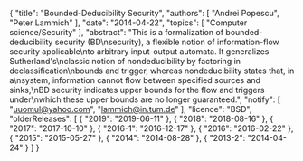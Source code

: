 {
    "title": "Bounded-Deducibility Security",
    "authors": [
        "Andrei Popescu",
        "Peter Lammich"
    ],
    "date": "2014-04-22",
    "topics": [
        "Computer science/Security"
    ],
    "abstract": "This is a formalization of bounded-deducibility security (BD\nsecurity), a flexible notion of information-flow security applicable\nto arbitrary input-output automata. It generalizes Sutherland's\nclassic notion of nondeducibility by factoring in declassification\nbounds and trigger, whereas nondeducibility states that, in a\nsystem, information cannot flow between specified sources and sinks,\nBD security indicates upper bounds for the flow and triggers under\nwhich these upper bounds are no longer guaranteed.",
    "notify": [
        "uuomul@yahoo.com",
        "lammich@in.tum.de"
    ],
    "licence": "BSD",
    "olderReleases": [
        {
            "2019": "2019-06-11"
        },
        {
            "2018": "2018-08-16"
        },
        {
            "2017": "2017-10-10"
        },
        {
            "2016-1": "2016-12-17"
        },
        {
            "2016": "2016-02-22"
        },
        {
            "2015": "2015-05-27"
        },
        {
            "2014": "2014-08-28"
        },
        {
            "2013-2": "2014-04-24"
        }
    ]
}